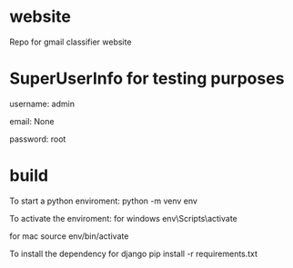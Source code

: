 # website
Repo for gmail classifier website

# SuperUserInfo for testing purposes
username: admin

email: None

password: root


# build

To start a python enviroment:
    python -m venv env

To activate the enviroment:
for windows
env\Scripts\activate

for mac
source env/bin/activate

To install the dependency for django
pip install -r requirements.txt

